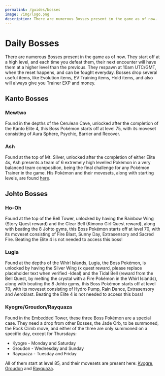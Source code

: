 ```yaml
---
permalink: /guides/bosses
image: /img/logo.png
description: There are numerous Bosses present in the game as of now.
---
```


# Daily Bosses

There are numerous Bosses present in the game as of now. They start off at a
high level, and each time you defeat them, their next encounter will have them
at a higher level than the previous. They respawn at 10am UTC/GMT, when the
reset happens, and can be fought everyday. Bosses drop several useful items,
like Evolution items, EV Training items, Hold items, and also will always give
you Trainer EXP and money.

## Kanto Bosses

### Mewtwo

Found in the depths of the Cerulean Cave, unlocked after the completion of the Kanto Elite 4, this Boss Pokémon starts off at level 75, with its moveset consisting of Aura Sphere, Psychic, Barrier and Recover.

### Ash

Found at the top of Mt. Silver, unlocked after the completion of either Elite 4s, Ash presents a team of 6 extremely high levelled Pokémon in a very balanced team composition, being the final challenge for any Pokémon Trainer in the game. His Pokémon and their movesets, along with starting levels, are found [here](https://idealsu.s-ul.eu/ngJdHw8p).

## Johto Bosses

### Ho-Oh

Found at the top of the Bell Tower, unlocked by having the Rainbow Wing (Story Quest reward) and the Clear Bell (Kimono Girl Quest reward), along with beating the 8 Johto gyms, this Boss Pokémon starts off at level 70, with its moveset consisting of Fire Blast, Sunny Day, Extrasensory and Sacred Fire. Beating the Elite 4 is not needed to access this boss!

### Lugia

Found at the depths of the Whirl Islands, Lugia, the Boss Pokémon, is unlocked by having the Silver Wing (x quest reward, please replace placeholder text when verified -Ideal) and the Tidal Bell (reward from the Bell Quest, by melting the crystal with a Fire Pokémon in the Whirl Islands), along with beating the 8 Johto gyms, this Boss Pokémon starts off at level 70, with its moveset consisting of Hydro Pump, Rain Dance, Extrasensory and Aeroblast. Beating the Elite 4 is not needed to access this boss!

### Kyogre/Groudon/Rayquaza

Found in the Embedded Tower, these three Boss Pokémon are a special case. They need a drop from other Bosses, the Jade Orb, to be summoned, the Rock Climb move, and either of the three are only summoned on a specific day, except for Thursdays:

* Kyogre - Monday and Saturday
* Groudon - Wednesday and Sunday
* Rayquaza - Tuesday and Friday

All of them start at level 85, and their movesets are present here: [Kyogre](https://idealsu.s-ul.eu/0tt8UyXu), [Groudon](https://idealsu.s-ul.eu/ZIYtxsNO) and [Rayquaza](https://idealsu.s-ul.eu/U4VRDBYc).

